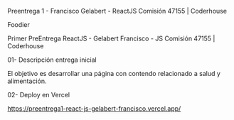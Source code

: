 Preentrega 1 - Francisco Gelabert - ReactJS Comisión 47155  | Coderhouse 

Foodier

Primer PreEntrega ReactJS - Gelabert Francisco - JS Comisión 47155  | Coderhouse

01- Descripción entrega inicial

El objetivo es desarrollar una página con contendo relacionado a salud y alimentación.

02- Deploy en Vercel

https://preentrega1-react-js-gelabert-francisco.vercel.app/

